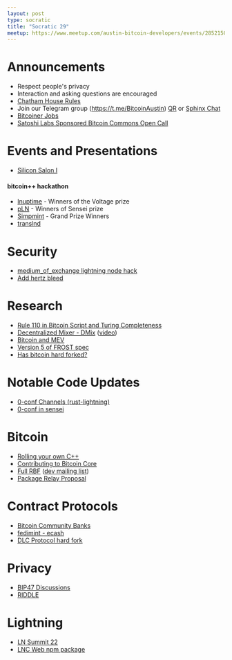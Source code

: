 ```yaml
---
layout: post
type: socratic
title: "Socratic 29"
meetup: https://www.meetup.com/austin-bitcoin-developers/events/285215002/
---
```


# Announcements

- Respect people's privacy
- Interaction and asking questions are encouraged
- [Chatham House Rules](https://www.chathamhouse.org/about-us/chatham-house-rule)
- Join our Telegram group (https://t.me/BitcoinAustin) [QR](../assets/imgs/telegram-group.svg) or [Sphinx Chat](https://tribes.sphinx.chat/t/austintexasbitcoiners)
- [Bitcoiner Jobs](https://bitcoinerjobs.co/)
- [Satoshi Labs Sponsored Bitcoin Commons Open Call](https://docs.google.com/forms/d/e/1FAIpQLSfwu1WAxjCwoAqUIpsXTS6XYsT5KsAbn80CsRoSoZF8lDdN6g/viewform)

# Events and Presentations
- [Silicon Salon I](https://www.siliconsalon.info/)
  
#### bitcoin++ hackathon 
- [lnuptime](https://lnuptime.com) - Winners of the Voltage prize
- [pLN](https://github.com/BitcoinDevShop/pln) - Winners of Sensei prize
- [Simpmint](https://github.com/justinmoon/minimint#5) - Grand Prize Winners
- [translnd](https://github.com/benthecarman/translnd)


# Security
- [medium_of_exchange lightning node hack](http://www.mediumofexchange.info/)
- [Add hertz bleed](https://www.hertzbleed.com/)

# Research
- [Rule 110 in Bitcoin Script and Turing Completeness](https://github.com/supertestnet/rule-110-in-bitcoin-script/blob/main/README.md)
- [Decentralized Mixer - DMix](https://github.com/disnocen/dmix2) ([video](https://www.youtube.com/watch?app=desktop&v=Awcf-7G5vn8))
- [Bitcoin and MEV](https://twitter.com/roasbeef/status/1530256839954182144)
- [Version 5 of FROST spec](https://twitter.com/chelseakomlo/status/1531742900299517952)
- [Has bitcoin hard forked?](https://blog.lopp.net/has-bitcoin-ever-hard-forked/)

# Notable Code Updates
- [0-conf Channels (rust-lightning)](https://github.com/lightningdevkit/rust-lightning/pull/1401)
- [0-conf in sensei](https://twitter.com/JohnCantrell97/status/1537302760936378368?s=20&t=xEwBMX1HPFk2NnTeaqwowg)

# Bitcoin
- [Rolling your own C++](https://github.com/bitcoin/bitcoin/pull/22702#issuecomment-1146017151)
- [Contributing to Bitcoin Core](https://unchained.com/blog/contributing-bitcoin-core-patience/)
- [Full RBF](https://github.com/bitcoin/bitcoin/pull/25353)  ([dev mailing list](https://lists.linuxfoundation.org/pipermail/bitcoin-dev/2022-June/020557.html))
- [Package Relay Proposal](https://lists.linuxfoundation.org/pipermail/bitcoin-dev/2022-May/020493.html)

# Contract Protocols
- [Bitcoin Community Banks](https://gist.github.com/ajtowns/dc9a59cf0a200bd1f9e6fb569f76f7a0)
- [fedimint - ecash](https://diyhpl.us/wiki/transcripts/btcpp/2022/fedimint-ecash/)
- [DLC Protocol hard fork](https://github.com/discreetlogcontracts/dlcspecs/pull/163)

# Privacy
- [BIP47 Discussions](https://gist.github.com/RubenSomsen/21c477c90c942acf45f8e8f5c1ad4fae)
- [RIDDLE](https://gist.github.com/AdamISZ/51349418be08be22aa2b4b469e3be92f)

# Lightning 
- [LN Summit 22](https://lists.linuxfoundation.org/pipermail/lightning-dev/2022-June/003600.html)
- [LNC Web npm package](https://github.com/lightninglabs/lnc-web)
